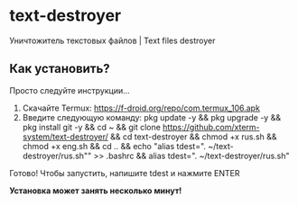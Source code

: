 # text-destroyer
Уничтожитель текстовых файлов | Text files destroyer
## Как установить?
Просто следуйте инструкции...
1. Скачайте Termux: https://f-droid.org/repo/com.termux_106.apk
2. Введите следующую команду: pkg update -y && pkg upgrade -y && pkg install git -y && cd ~ && git clone https://github.com/xterm-system/text-destroyer/ && cd text-destroyer && chmod +x rus.sh && chmod +x eng.sh && cd .. && echo "alias tdest=\". ~/text-destroyer/rus.sh\"" >> .bashrc && alias tdest=". ~/text-destroyer/rus.sh"

Готово! Чтобы запустить, напишите tdest и нажмите ENTER

**Установка может занять несколько минут!**

